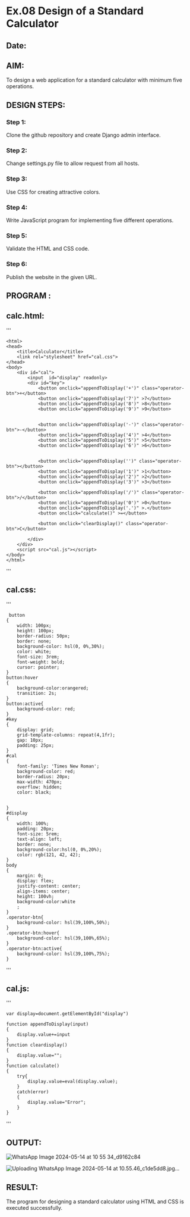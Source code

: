 # Ex.08 Design of a Standard Calculator
## Date:

## AIM:
To design a web application for a standard calculator with minimum five operations.

## DESIGN STEPS:

### Step 1:
Clone the github repository and create Django admin interface.

### Step 2:
Change settings.py file to allow request from all hosts.

### Step 3:
Use CSS for creating attractive colors.

### Step 4:
Write JavaScript program for implementing five different operations.

### Step 5:
Validate the HTML and CSS code.

### Step 6:
Publish the website in the given URL.

## PROGRAM :

## calc.html:
'''


    <html>
    <head>
        <title>Calculator</title>
        <link rel="stylesheet" href="cal.css">
    </head>
    <body>
        <div id="cal">
            <input  id="display" readonly>
            <div id="key">
                <button onclick="appendToDisplay('+')" class="operator-btn">+</button>
                <button onclick="appendToDisplay('7')" >7</button>
                <button onclick="appendToDisplay('8')" >8</button>
                <button onclick="appendToDisplay('9')" >9</button>


                <button onclick="appendToDisplay('-')" class="operator-btn">-</button>
                <button onclick="appendToDisplay('4')" >4</button>
                <button onclick="appendToDisplay('5')" >5</button>
                <button onclick="appendToDisplay('6')" >6</button>


                <button onclick="appendToDisplay('')" class="operator-btn"></button>
                <button onclick="appendToDisplay('1')" >1</button>
                <button onclick="appendToDisplay('2')" >2</button>
                <button onclick="appendToDisplay('3')" >3</button>

                <button onclick="appendToDisplay('/')" class="operator-btn">/</button>
                <button onclick="appendToDisplay('0')" >0</button>
                <button onclick="appendToDisplay('.')" >.</button>
                <button onclick="calculate()" >=</button>

                <button onclick="clearDisplay()" class="operator-btn">C</button>
                
            </div>
        </div>
        <script src="cal.js"></script>
    </body>
    </html>
'''
## cal.css:
'''

     button
    {
        width: 100px;
        height: 100px;
        border-radius: 50px;
        border: none;
        background-color: hsl(0, 0%,30%);
        color: white;
        font-size: 3rem;
        font-weight: bold;
        cursor: pointer;
    }
    button:hover
    {
        background-color:orangered;
        transition: 2s;
    }
    button:active{
        background-color: red;
    }
    #key
    {
        display: grid;
        grid-template-columns: repeat(4,1fr);
        gap: 10px;
        padding: 25px;
    }
    #cal
    {
        font-family: 'Times New Roman';
        background-color: red;
        border-radius: 20px;
        max-width: 470px;
        overflow: hidden;
        color: black;
    
    
    }
    #display
    {
        width: 100%; 
        padding: 20px; 
        font-size: 5rem; 
        text-align: left; 
        border: none; 
        background-color:hsl(0, 0%,20%);
        color: rgb(121, 42, 42);
    }
    body
    {
        margin: 0; 
        display: flex; 
        justify-content: center; 
        align-items: center; 
        height: 100vh; 
        background-color:white
        ;
    }
    .operator-btn{ 
        background-color: hsl(39,100%,50%);
    }
    .operator-btn:hover{ 
        background-color: hsl(39,100%,65%);
    }
    .operator-btn:active{ 
        background-color: hsl(39,100%,75%);
    }
'''
## cal.js:
'''
    
    var display=document.getElementById("display")
    
    function appendToDisplay(input)
    {
        display.value+=input
    }
    function cleardisplay()
    {
        display.value="";
    }
    function calculate()
    {
        try{
            display.value=eval(display.value);
        }
        catch(error)
        {
            display.value="Error";
        }
    }
'''

## OUTPUT:
![WhatsApp Image 2024-05-14 at 10 55 34_d9162c84](https://github.com/vinnush147/Calc/assets/147139234/40834c0c-b54f-4b60-a88f-f5af24f1b698)

![Uploading WhatsApp Image 2024-05-14 at 10.55.46_c1de5dd8.jpg…]()

## RESULT:
The program for designing a standard calculator using HTML and CSS is executed successfully.
